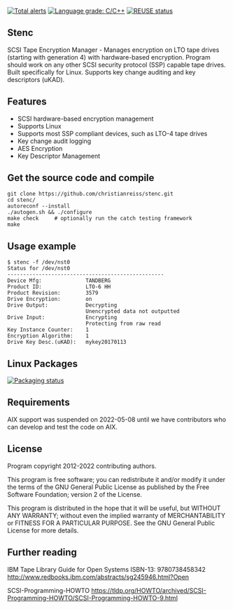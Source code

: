 <!--
SPDX-FileCopyrightText: 2022 stenc authors

SPDX-License-Identifier: GPL-2.0-or-later
-->

[![Total alerts](https://img.shields.io/lgtm/alerts/g/scsitape/stenc.svg?logo=lgtm&logoWidth=18)](https://lgtm.com/projects/g/scsitape/stenc/alerts/)
[![Language grade: C/C++](https://img.shields.io/lgtm/grade/cpp/g/scsitape/stenc.svg?logo=lgtm&logoWidth=18)](https://lgtm.com/projects/g/scsitape/stenc/context:cpp)
[![REUSE status](https://api.reuse.software/badge/github.com/scsitape/stenc/)](https://api.reuse.software/info/github.com/scsitape/stenc/)


Stenc
-----

SCSI Tape Encryption Manager - Manages encryption on LTO tape drives (starting with generation 4) with hardware-based encryption. 
Program should work on any other SCSI security protocol (SSP) capable tape drives. Built specifically for Linux. 
Supports key change auditing and key descriptors (uKAD). 

Features
--------

* SCSI hardware-based encryption management
* Supports Linux 
* Supports most SSP compliant devices, such as LTO-4 tape drives
* Key change audit logging
* AES Encryption
* Key Descriptor Management

Get the source code and compile
-------------------------------

```
git clone https://github.com/christianreiss/stenc.git
cd stenc/
autoreconf --install
./autogen.sh && ./configure  
make check     # optionally run the catch testing framework
make
```

Usage example
-------------


```
$ stenc -f /dev/nst0
Status for /dev/nst0
--------------------------------------------------
Device Mfg:              TANDBERG
Product ID:              LTO-6 HH        
Product Revision:        3579
Drive Encryption:        on
Drive Output:            Decrypting
                         Unencrypted data not outputted
Drive Input:             Encrypting
                         Protecting from raw read
Key Instance Counter:    1
Encryption Algorithm:    1
Drive Key Desc.(uKAD):   mykey20170113
```


Linux Packages
--------------
[![Packaging status](https://repology.org/badge/vertical-allrepos/stenc.svg)](https://repology.org/metapackage/stenc)


Requirements
------------
AIX support was suspended on 2022-05-08 until we have contributors who can develop and test the code on AIX.


License
-------
Program copyright 2012-2022 contributing authors.

This program is free software; you can redistribute it and/or modify
it under the terms of the GNU General Public License as published by
the Free Software Foundation; version 2 of the License.

This program is distributed in the hope that it will be useful,
but WITHOUT ANY WARRANTY; without even the implied warranty of
MERCHANTABILITY or FITNESS FOR A PARTICULAR PURPOSE.  See the
GNU General Public License for more details.

Further reading
---------------

IBM Tape Library Guide for Open Systems
ISBN-13: 9780738458342
http://www.redbooks.ibm.com/abstracts/sg245946.html?Open


SCSI-Programming-HOWTO
https://tldp.org/HOWTO/archived/SCSI-Programming-HOWTO/SCSI-Programming-HOWTO-9.html 
